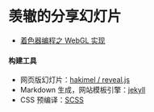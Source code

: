 # 羡辙的分享幻灯片

- [着色器编程之 WebGL 实现](http://zhangwenli.com/slides/2015/08/25/introduction-to-webgl-shader)

#### 构建工具

- 网页版幻灯片：[hakimel / reveal.js](https://github.com/hakimel/reveal.js/)
- Markdown 生成，网站模板引擎：[jekyll](http://jekyllrb.com/)
- CSS 预编译：[SCSS](http://sass-lang.com/)
